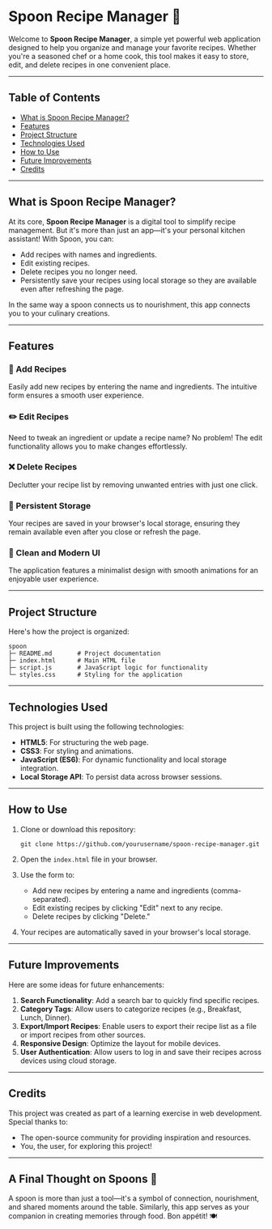 
# Spoon Recipe Manager 🍴

Welcome to **Spoon Recipe Manager**, a simple yet powerful web application designed to help you organize and manage your favorite recipes. Whether you're a seasoned chef or a home cook, this tool makes it easy to store, edit, and delete recipes in one convenient place.

---

## Table of Contents

- [What is Spoon Recipe Manager?](#what-is-spoon-recipe-manager)
- [Features](#features)
- [Project Structure](#project-structure)
- [Technologies Used](#technologies-used)
- [How to Use](#how-to-use)
- [Future Improvements](#future-improvements)
- [Credits](#credits)

---

## What is Spoon Recipe Manager?

At its core, **Spoon Recipe Manager** is a digital tool to simplify recipe management. But it's more than just an app—it's your personal kitchen assistant! With Spoon, you can:

- Add recipes with names and ingredients.
- Edit existing recipes.
- Delete recipes you no longer need.
- Persistently save your recipes using local storage so they are available even after refreshing the page.

In the same way a spoon connects us to nourishment, this app connects you to your culinary creations.

---

## Features

### 📝 Add Recipes

Easily add new recipes by entering the name and ingredients. The intuitive form ensures a smooth user experience.

### ✏️ Edit Recipes

Need to tweak an ingredient or update a recipe name? No problem! The edit functionality allows you to make changes effortlessly.

### ❌ Delete Recipes

Declutter your recipe list by removing unwanted entries with just one click.

### 💾 Persistent Storage

Your recipes are saved in your browser's local storage, ensuring they remain available even after you close or refresh the page.

### 🎨 Clean and Modern UI

The application features a minimalist design with smooth animations for an enjoyable user experience.

---

## Project Structure

Here's how the project is organized:

```
spoon
├─ README.md       # Project documentation
├─ index.html      # Main HTML file
├─ script.js       # JavaScript logic for functionality
└─ styles.css      # Styling for the application
```

---

## Technologies Used

This project is built using the following technologies:

- **HTML5**: For structuring the web page.
- **CSS3**: For styling and animations.
- **JavaScript (ES6)**: For dynamic functionality and local storage integration.
- **Local Storage API**: To persist data across browser sessions.

---

## How to Use

1. Clone or download this repository:

   ```
   git clone https://github.com/yourusername/spoon-recipe-manager.git
   ```

2. Open the `index.html` file in your browser.

3. Use the form to:
   - Add new recipes by entering a name and ingredients (comma-separated).
   - Edit existing recipes by clicking "Edit" next to any recipe.
   - Delete recipes by clicking "Delete."

4. Your recipes are automatically saved in your browser's local storage.

---

## Future Improvements

Here are some ideas for future enhancements:

1. **Search Functionality**: Add a search bar to quickly find specific recipes.
2. **Category Tags**: Allow users to categorize recipes (e.g., Breakfast, Lunch, Dinner).
3. **Export/Import Recipes**: Enable users to export their recipe list as a file or import recipes from other sources.
4. **Responsive Design**: Optimize the layout for mobile devices.
5. **User Authentication**: Allow users to log in and save their recipes across devices using cloud storage.

---

## Credits

This project was created as part of a learning exercise in web development. Special thanks to:

- The open-source community for providing inspiration and resources.
- You, the user, for exploring this project!

---

## A Final Thought on Spoons 🥄

A spoon is more than just a tool—it's a symbol of connection, nourishment, and shared moments around the table. Similarly, this app serves as your companion in creating memories through food. Bon appétit! 🍽️
